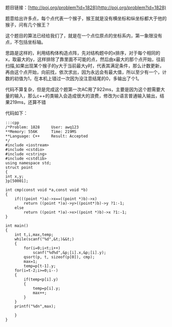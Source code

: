 <!--
.. title: POJ 1828 Monkeys' Pride C++版
.. slug: poj-1828
.. date: 2013-04-07T05:03:45+08:00
.. tags:
.. link:
.. description:
.. type: text
-->

题目链接：[http://poj.org/problem?id=1828](http://poj.org/problem?id=1828)

题意给出许多点，每个点代表一个猴子，猴王就是没有横坐标和纵坐标都大于他的猴子，问有几个猴王？

这个题目的算法已经给我们了，就是在一个点位原点的坐标系内，第一象限没有点，不包括坐标轴。

思路是这样的，利用结构体构造点阵，先对结构题中的x排序，对于每个相同的x，取最大的y，这样排除了靠里面不可能的点，然后由x最大的那个点开始，往前扫描,如果出现某个猴子的y大于当前最大y时，代表其满足条件，那么计数更新，再由这个点开始，向前找，依次求出，因为永远会有最大值，所以至少有一个，计数的初值为1，在本机上错过一次因为没注意结尾的0，多输出了个1。

代码不算复杂，但是完成这个题第一次AC用了922ms，主要是因为这个题需要大量的输入，那么c++的类输入会造成很大的浪费，修改为c语言普通输入输出，结果219ms，还算不错

代码如下：

	:::cpp
	/*Problem: 1828		User: awq123
	**Memory: 556K		Time: 219MS
	**Language: C++		Result: Accepted
	*/
	#include <iostream>
	#include <cstdio>
	#include <cstring>
	#include <cstdlib>
	using namespace std;
	struct point
	{
	int x,y;
	}p[50001];

	int cmp(const void *a,const void *b)
	{
		if(((point *)a)->x==((point *)b)->x)
			return ((point *)a)->y>((point*)b)->y ?1:-1;
		else
			return ((point *)a)->x>((point *)b)->x ?1:-1;
	}

	int main()
	{
		int t,i,max,temp;
		while(scanf("%d",&t;)&&t;)
		{
			for(i=0;i<t;i++)
				scanf("%d%d",&p;[i].x,&p;[i].y);
			qsort(p, t, sizeof(p[0]), cmp);
			max=1;
			temp=p[t-1].y;
		for(i=t-2;i>=0;i--)
		{
		    if(temp<p[i].y)
		    {
		        temp=p[i].y;
		        max++;
		    }
		}
		printf("%dn",max);

		}
	}